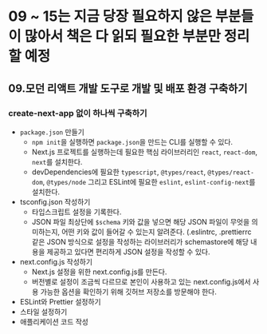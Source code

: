 # 09 ~ 15는 지금 당장 필요하지 않은 부분들이 많아서 책은 다 읽되 필요한 부분만 정리할 예정

## 09.모던 리액트 개발 도구로 개발 및 배포 환경 구축하기

### create-next-app 없이 하나씩 구축하기

- `package.json` 만들기
  - `npm init`을 실행하면 `package.json`을 만드는 CLI를 실행할 수 있다.
  - Next.js 프로젝트를 실행하는데 필요한 핵심 라이브러리인 `react`, `react-dom`, `next`를 설치한다.
  - devDependencies에 필요한 `typescript`, `@types/react`, `@types/react-dom`, `@types/node` 그리고 ESLint에 필요한 `eslint`, `eslint-config-next`를 설치한다.
- tsconfig.json 작성하기
  - 타입스크립트 설정을 기록한다.
  - JSON 파일 최상단에 `$schema` 키와 값을 넣으면 해당 JSON 파일이 무엇을 의미하는지, 어떤 키와 값이 들어갈 수 있는지 알려준다. (.eslintrc, .prettierrc 같은 JSON 방식으로 설정을 작성하는 라이브러리가 schemastore에 해당 내용을 제공하고 있다면 편리하게 JSON 설정을 작성할 수 있다.
- next.config.js 작성하기
  - Next.js 설정을 위한 next.config.js를 만든다.
  - 버전별로 설정이 조금씩 다르므로 본인이 사용하고 있는 next.config.js에서 사용 가능한 옵션을 확인하기 위해 깃허브 저장소를 방문해야 한다.
- ESLint와 Prettier 설정하기
- 스타일 설정하기
- 애플리케이션 코드 작성
